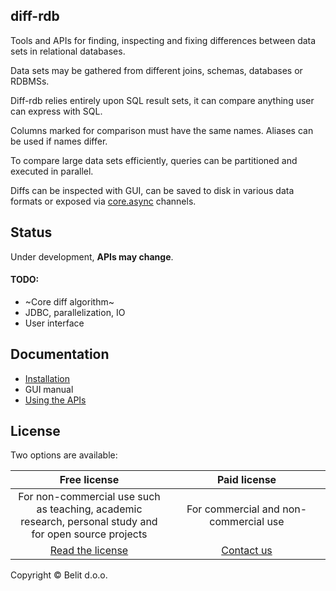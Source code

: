 ## diff-rdb

Tools and APIs for finding, inspecting and fixing differences between data sets in relational databases.

Data sets may be gathered from different joins, schemas, databases or RDBMSs.

Diff-rdb relies entirely upon SQL result sets, it can compare anything user can express with SQL.

Columns marked for comparison must have the same names. Aliases can be used if names differ.

To compare large data sets efficiently, queries can be partitioned and executed in parallel.

Diffs can be inspected with GUI, can be saved to disk in various data formats or exposed via [core.async](https://github.com/clojure/core.async) channels.

## Status

Under development, **APIs may change**.

#### TODO:
- ~Core diff algorithm~
- JDBC, parallelization, IO
- User interface

## Documentation
- [Installation](doc/installation.md)
- GUI manual
- [Using the APIs](doc/api.md)

## License
Two options are available:
<table>
  <thead align="center">
    <tr>
      <th width="50%">Free license</th>
      <th width="50%">Paid license</th>
    </tr>
  </thead>
  <tbody align="center">
    <tr>
      <td>For non-commercial use such as teaching, academic research, personal study and for open source projects</td>
      <td>For commercial and non-commercial use</td>
    </tr>
    <tr>
      <td><a href="https://github.com/belit-rs/diff-rdb/blob/master/LICENSE">Read the license</a></td>
      <td><a href="http://belit.co.rs/en/kontakt/">Contact us</a></td>
    </tr>
  </tbody>
</table>

Copyright © Belit d.o.o.